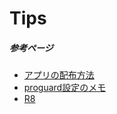 # Tips
##### 参考ページ
- [アプリの配布方法](https://marketable-skill.biz/?p=882)
- [proguard設定のメモ](https://qiita.com/boohbah/items/7372b29637d28e6d671c)
- [R8](https://developer.android.com/studio/build/shrink-code?hl=ja)
